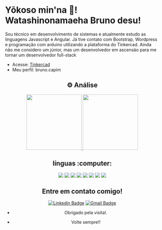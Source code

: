 # Yōkoso min'na :vulcan_salute:! Watashinonamaeha Bruno desu!
<p>Sou técnico em desenvolvimento de sistemas e atualmente estudo as linguagens Javascript e Angular. Já tive contato com Bootstrap, Wordpress e programação com arduino utilizando a plataforma do Tinkercad. Ainda não me considero um júnior, mas um desenvolvedor em ascensão para me tornar um desenvolvedor full-stack
</p>

- Acesse: [Tinkercad](http://https://www.tinkercad.com/ "Tinkercad")
- Meu perfil: bruno.capim

<div align="center">
  <h2>⚙️ Análise</h2>

  <a href="https://github.com/bruno-capim">
    <img height="180em" src="https://github-readme-stats.vercel.app/api?username=bruno-capim&show_icons=true&bg_color=000&text_color=fff&icon_color=03a1fc&title_color=03a1fc&include_all_commits=true&count_private=true"/>
    <img height="180em" src="https://github-readme-stats.vercel.app/api/top-langs/?username=bruno-capim&layout=compact&langs_count=7&bg_color=000&text_color=fff&icon_color=03a1fc&title_color=03a1fc"/>
  </a>
  
  <div sling="center">
    <h2>línguas :computer:</h2>
<img aling="left" src="https://img.shields.io/badge/JavaScript-F7DF1E?style=for-the-badge&logo=javascript&logoColor=black"/> 
<img aling="left" src="https://img.shields.io/badge/HTML5-E34F26?style=for-the-badge&logo=html5&logoColor=white"/>
<img aling="right" src="https://img.shields.io/badge/CSS3-1572B6?style=for-the-badge&logo=css3&logoColor=white"/>
<img aling="right" src="https://img.shields.io/badge/Node.js-43853D?style=for-the-badge&logo=node.js&logoColor=white"/>
<img aling="right" src="https://img.shields.io/badge/Java-ED8B00?style=for-the-badge&logo=java&logoColor=white"/>
<img aling="right" src="https://img.shields.io/badge/C-00599C?style=for-the-badge&logo=c&logoColor=white"/>
<img aling="right" src="https://img.shields.io/badge/C%23-239120?style=for-the-badge&logo=c-sharp&logoColor=white"/>
<img aling="right" src="https://img.shields.io/badge/MySQL-00000F?style=for-the-badge&logo=mysql&logoColor=white"/> 
  </div>

## Entre em contato comigo!
[![Linkedin Badge](https://img.shields.io/badge/-LinkedIn-blue?style=flat-square&logo=Linkedin&logoColor=white&link=https://www.linkedin.com/in/bruno-antunes-5a4053204/)](https://www.linkedin.com/in/bruno-antunes-5a4053204/)
[![Gmail Badge](https://img.shields.io/badge/-Gmail-c14438?style=flat-square&logo=Gmail&logoColor=white&link=mailto:loginobsequio@gmail.com)](mailto:loginobsequio@gmail.com)

- Obrigado pela visita!. 
 
- Volte sempre!!
